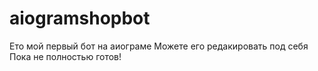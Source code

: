 # aiogramshopbot
Ето мой первый бот на аиограме
Можете его редакировать под себя
Пока не полностью готов!
